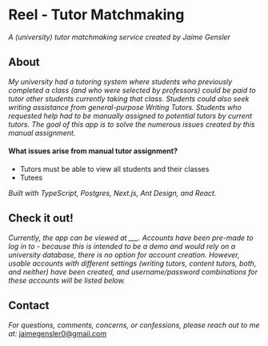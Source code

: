 # Reel - Tutor Matchmaking

_A (university) tutor matchmaking service created by Jaime Gensler_

## About

_My university had a tutoring system where students who previously completed a class (and who were selected by professors) could be paid to tutor other students currently taking that class. Students could also seek writing assistance from general-purpose Writing Tutors. Students who requested help had to be manually assigned to potential tutors by current tutors. The goal of this app is to solve the numerous issues created by this manual assignment._

#### What issues arise from manual tutor assignment?

-   Tutors must be able to view all students and their classes
-   Tutees

_Built with TypeScript, Postgres, Next.js, Ant Design, and React._

## Check it out!

_Currently, the app can be viewed at \_\_\_. Accounts have been pre-made to log in to - because this is intended to be a demo and would rely on a university database, there is no option for account creation. However, usable accounts with different settings (writing tutors, content tutors, both, and neither) have been created, and username/password combinations for these accounts will be listed below._

## Contact

_For questions, comments, concerns, or confessions, please reach out to me at:_ [jaimegensler0@gmail.com](mailto:jaimegensler0@gmail.com)
